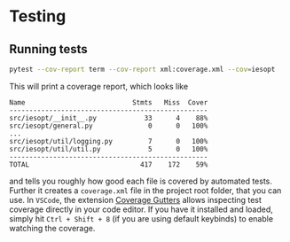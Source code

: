 # Testing

## Running tests

```bash
pytest --cov-report term --cov-report xml:coverage.xml --cov=iesopt
```

This will print a coverage report, which looks like

```text
Name                           Stmts   Miss  Cover
--------------------------------------------------
src/iesopt/__init__.py            33      4    88%
src/iesopt/general.py              0      0   100%
...
src/iesopt/util/logging.py         7      0   100%
src/iesopt/util/util.py            5      0   100%
--------------------------------------------------
TOTAL                            417    172    59%
```

and tells you roughly how good each file is covered by automated tests. Further it creates a `coverage.xml` file in the project root folder, that you can use. In `VSCode`, the extension [Coverage Gutters](https://marketplace.visualstudio.com/items?itemName=ryanluker.vscode-coverage-gutters) allows inspecting test coverage directly in your code editor. If you have it installed and loaded, simply hit `Ctrl + Shift + 8` (if you are using default keybinds) to enable watching the coverage.
